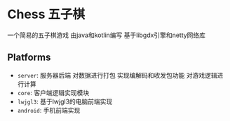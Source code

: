 # Chess 五子棋

一个简易的五子棋游戏 由java和kotlin编写 基于libgdx引擎和netty网络库

## Platforms

- `server`: 服务器后端 对数据进行打包 实现编解码和收发包功能 对游戏逻辑进行计算
- `core`: 客户端逻辑实现模块
- `lwjgl3`: 基于lwjgl3的电脑前端实现
- `android`: 手机前端实现

